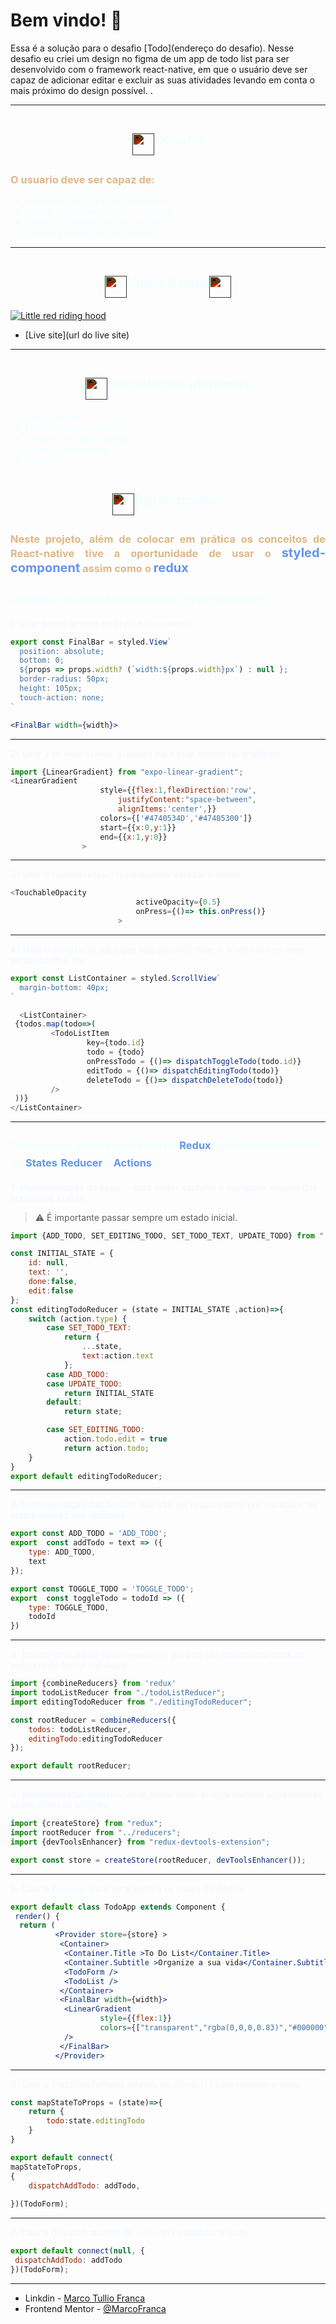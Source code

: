 # Bem vindo! 👋

Essa é a solução para o desafio [Todo](endereço do desafio).
Nesse desafio eu criei um design no figma de um app de todo list para ser desenvolvido com o framework react-native, 
em que o usuário deve ser capaz de adicionar editar e excluir as suas atividades levando em conta o 
mais próximo do design possível. 
 .

---
<div style="display: flex; justify-content: center; align-items: center">
<img style="height:35px ; margin-top:25px; filter: invert(100%) sepia(0%) saturate(7500%) hue-rotate(60deg) brightness(98%) contrast(107%);" src="./assets/social_leaderboard_FILL0_wght400_GRAD0_opsz48.svg"> 
<h2 style="color: azure;">Desafio</h2>
</div>

<div>
<h3 style="color: burlywood">O usuario deve ser capaz de:</h3>
<ul style="color: azure">
<li>Adicionar itens de suas atividades.</li>
<li>Marcar a atividade como concluida.</li>
<li>Editar a atividade casa necessário.</li>
<li>Deletar a atividade caso deseje.</li>
</ul>

---

<div style="display: flex; justify-content: center; align-items: center">
<img style="height:35px ; margin-top:25px; filter: invert(100%) sepia(0%) saturate(7500%) hue-rotate(60deg) brightness(98%) contrast(107%);" src="./assets/video_library_FILL0_wght400_GRAD0_opsz48.svg"> 
<h2 style="color: azure;"> Video & links</h2>
<img style="height:35px ; margin-top:25px; filter: invert(100%) sepia(0%) saturate(7500%) hue-rotate(60deg) brightness(98%) contrast(107%);" src="./assets/link_FILL0_wght400_GRAD0_opsz48.svg"> 
</div>

[![Little red riding hood](./assets/telaVideoTodo.png)](http://sc.com.ly/show/11aad59b-c94f-48b7-ba7c-03a9448939f1 " Click to Watch!")
- [Live site](url do live site)
---


<div style="display: flex; justify-content: center; align-items: center">
<img style="height:35px ; margin-top:25px; filter: invert(100%) sepia(0%) saturate(7500%) hue-rotate(60deg) brightness(98%) contrast(107%);" src="./assets/military_tech_FILL0_wght400_GRAD0_opsz48.svg"> 
<h2 style="color: azure;">Tecnologias utilizadas</h2>
</div>

<div>
<ul style="color: azure">
<li>React-Native</li>
<li>Lib Expo linear gradient</li>
<li>Semantic HTML5 markup</li>
<li>Styled-Components</li>
<li>Redux</li>
</ul>
</div>
<div style="display: flex; justify-content: center; align-items: center">
<img style="height:35px ; margin-top:25px; filter: invert(100%) sepia(0%) saturate(7500%) hue-rotate(60deg) brightness(98%) contrast(107%);" src="./assets/school_FILL0_wght400_GRAD0_opsz48.svg"> 
<h2 style="color: azure;">Aprendizados</h2>
</div>
<h3 style="color: burlywood; text-align: justify">
Neste projeto, além de colocar em prática os conceitos de React-native tive a oportunidade de usar o <span style="font-size: 20px; color: cornflowerblue">styled-component</span> assim como o <span style="font-size: 20px; color: cornflowerblue">redux</span>
</h3>

<h3 style="color: azure; line-height: 28px">
Coloquei em prática conceitos do <code>Styled-Component</code>.
</h3>

<p style="color: aliceblue">
1- Usar props atravez do <code>Styled-components</code>. 
</p>

```js
export const FinalBar = styled.View`
  position: absolute;
  bottom: 0;
  ${props => props.width? (`width:${props.width}px`) : null };
  border-radius: 50px;
  height: 105px;
  touch-action: none;
`
```
```jsx
<FinalBar width={width}>

```
---
<p style="color: aliceblue">
2- Usar a lib <code>expo-linear-gradient</code> para criar efeitos de gradiente. 
</p>

```js
import {LinearGradient} from "expo-linear-gradient";
<LinearGradient
                    style={{flex:1,flexDirection:'row',
                        justifyContent:"space-between",
                        alignItems:'center',}}
                    colors={['#4740534D','#47405300']}
                    start={{x:0,y:1}}
                    end={{x:1,y:0}}
                >
```
___
<p style="color: aliceblue">
3- Usar o <code>TouchableOpacity</code> para poder estilizar o botão. 
</p>

```js
<TouchableOpacity
                            activeOpacity={0.5}
                            onPress={()=> this.onPress()}
                        >
```
---
<p style="color: aliceblue">
4- Usar o <code>ScrollView</code> para que seja possivel fazer o scroll caso os itens ultrapassem a div. 
</p>

```js
export const ListContainer = styled.ScrollView`
  margin-bottom: 40px;
`
```
```js
  <ListContainer>
 {todos.map(todo=>(
         <TodoListItem
                 key={todo.id}
                 todo = {todo}
                 onPressTodo = {()=> dispatchToggleTodo(todo.id)}
                 editTodo = {()=> dispatchEditingTodo(todo)}
                 deleteTodo = {()=> dispatchDeleteTodo(todo)}
         />
 ))}
</ListContainer>
```
---
<h3 style="color: azure; line-height: 28px">
Coloquei em prática conceitos do <span style="color: cornflowerblue">Redux</span> como 
implementação de <span style="color: cornflowerblue">States</span>,<span style="color: cornflowerblue">Reducer</span> e <span style="color: cornflowerblue">Actions</span>.
</h3>

<p style="color: aliceblue">
1- Implementação do <code>Reducer</code> para poder capturar e manipular atravez das <code>actions</code> os <code>states</code>.
</p>

> ⚠️ É importante passar sempre um estado inicial.

```jsx
import {ADD_TODO, SET_EDITING_TODO, SET_TODO_TEXT, UPDATE_TODO} from "../actions";

const INITIAL_STATE = {
    id: null,
    text: '',
    done:false,
    edit:false
};
const editingTodoReducer = (state = INITIAL_STATE ,action)=>{
    switch (action.type) {
        case SET_TODO_TEXT:
            return {
                ...state,
                text:action.text
            };
        case ADD_TODO:
        case UPDATE_TODO:
            return INITIAL_STATE
        default:
            return state;

        case SET_EDITING_TODO:
            action.todo.edit = true
            return action.todo;
    }
}
export default editingTodoReducer;
```
---
<p style="color: aliceblue">
2- Implementação das <code>Actions</code> que vão ser responsaveis por manipular os states atravez dos reducers.
</p>

```jsx
export const ADD_TODO = 'ADD_TODO';
export  const addTodo = text => ({
    type: ADD_TODO,
    text
});

export const TOGGLE_TODO = 'TOGGLE_TODO';
export  const toggleTodo = todoId => ({
    type: TOGGLE_TODO,
    todoId
})
```
---
<p style="color: aliceblue">
3- Implementação do <code>combineReducers</code> para ter um roteamento entre os <code>reducers</code> de forma individual. 
</p>

```jsx
import {combineReducers} from 'redux'
import todoListReducer from "./todoListReducer";
import editingTodoReducer from "./editingTodoReducer";

const rootReducer = combineReducers({
    todos: todoListReducer,
    editingTodo:editingTodoReducer
});

export default rootReducer;

```
---
<p style="color: aliceblue">
4- Implementação da <code>Store</code> onde ficam todas as informações armazenadas, assim como as funções. 
</p>

```jsx
import {createStore} from "redux";
import rootReducer from "../reducers";
import {devToolsEnhancer} from "redux-devtools-extension";

export const store = createStore(rootReducer, devToolsEnhancer());
```
---
<p style="color: aliceblue">
5- Usar o <code>Provider</code> para ter acesso a os states do Redux. 
</p>

```jsx
export default class TodoApp extends Component {
 render() {
  return (
          <Provider store={store} >
           <Container>
            <Container.Title >To Do List</Container.Title>
            <Container.Subtitle >Organize a sua vida</Container.Subtitle>
            <TodoForm />
            <TodoList />
           </Container>
           <FinalBar width={width}>
            <LinearGradient
                    style={{flex:1}}
                    colors={["transparent","rgba(0,0,0,0.83)","#000000"]}
            />
           </FinalBar>
          </Provider>
```
---

<p style="color: aliceblue">
6- Usar o  mapStateToProps através do <code>connect()</code> para receber o state. 
</p>

```jsx
const mapStateToProps = (state)=>{
    return {
        todo:state.editingTodo
    }
}

export default connect(
mapStateToProps, 
{
    dispatchAddTodo: addTodo,
   
})(TodoForm);
```
---
<p style="color: aliceblue">
7- Usar o dispatch através do <code>connect()</code> modificar o state. 
</p>

```jsx
export default connect(null, {
 dispatchAddTodo: addTodo
})(TodoForm);
```
---

- Linkdin - [Marco Tullio Franca](https://www.linkedin.com/in/marco-franca/)
- Frontend Mentor - [@MarcoFranca](https://www.frontendmentor.io/profile/MarcoFranca)
